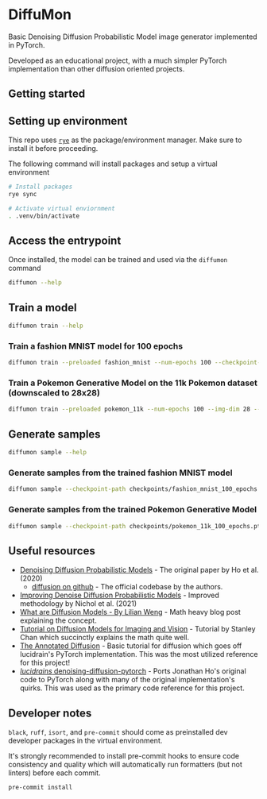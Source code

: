 # DiffuMon

Basic Denoising Diffusion Probabilistic Model image generator implemented in PyTorch.

Developed as an educational project, with a much simpler PyTorch implementation than other diffusion oriented projects.

## Getting started

## Setting up environment

This repo uses [`rye`](https://rye.astral.sh/guide/installation/) as the package/environment manager. Make sure to install it before proceeding.

The following command will install packages and setup a virtual environment

```bash
# Install packages
rye sync

# Activate virtual enviornment
. .venv/bin/activate
```


## Access the entrypoint

Once installed, the model can be trained and used via the `diffumon` command

```bash
diffumon --help
```

## Train a model

```bash
diffumon train --help
```

### Train a fashion MNIST model for 100 epochs

```bash
diffumon train --preloaded fashion_mnist --num-epochs 100 --checkpoint-path checkpoints/fashion_mnist_100_epochs.pth
```

### Train a Pokemon Generative Model on the 11k Pokemon dataset (downscaled to 28x28)

```bash
diffumon train --preloaded pokemon_11k --num-epochs 100 --img-dim 28 --checkpoint-path checkpoints/pokemon_11k_100_epochs.pth
```

## Generate samples

```bash
diffumon sample --help
```

### Generate samples from the trained fashion MNIST model

```bash
diffumon sample --checkpoint-path checkpoints/fashion_mnist_100_epochs.pth --num-samples 32 --num-channels 1 --img-dim 28 --output-dir samples/fashion_mnist_100_epochs
```

### Generate samples from the trained Pokemon Generative Model

```bash
diffumon sample --checkpoint-path checkpoints/pokemon_11k_100_epochs.pth --num-samples 32 --num-channels 3 --img-dim 28 --output-dir samples/pokemon_11k_100_epochs
```

## Useful resources

* [Denoising Diffusion Probabilistic Models](https://arxiv.org/abs/2006.11239) - The original paper by Ho et al. (2020)
  * [diffusion on github](https://github.com/hojonathanho/diffusion) - The official codebase by the authors.
* [Improving Denoise Diffusion Probabilistic Models](https://arxiv.org/abs/2102.09672) - Improved methodology by Nichol et al. (2021)
* [What are Diffusion Models - By Lilian Weng](https://lilianweng.github.io/posts/2021-07-11-diffusion-models/) - Math heavy blog post explaining the concept.
* [Tutorial on Diffusion Models for Imaging and Vision](https://arxiv.org/pdf/2403.18103) - Tutorial by Stanley Chan which succinctly explains the math quite well.
* [The Annotated Diffusion](https://huggingface.co/blog/annotated-diffusion) - Basic tutorial for diffusion which goes off lucidrain's PyTorch implementation. This was the most utilized reference for this project!
* [*lucidrains* denoising-diffusion-pytorch](https://github.com/lucidrains/denoising-diffusion-pytorch/tree/main) - Ports Jonathan Ho's original code to PyTorch along with many of the original implementation's quirks. This was used as the primary code reference for this project.

## Developer notes

`black`, `ruff`, `isort`, and `pre-commit` should come as preinstalled dev developer packages in the virtual environment.

It's strongly recommended to install pre-commit hooks to ensure code consistency and quality which will automatically run formatters (but not linters) before each commit.

```bash
pre-commit install
```
